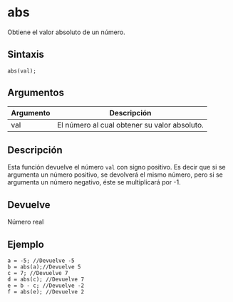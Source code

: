 # abs

Obtiene el valor absoluto de un número.

## Sintaxis

  
```gml  
abs(val);  
```  

## Argumentos

Argumento|Descripción|  
---|---|  
val|El número al cual obtener su valor absoluto.|  

## Descripción

Esta función devuelve el número `val` con signo positivo. Es decir que si se argumenta un número positivo, se devolverá el mismo número, pero si se argumenta un número negativo, éste se multiplicará por -1.

## Devuelve

Número real

## Ejemplo

  
```gml  
a = -5; //Devuelve -5  
b = abs(a);//Devuelve 5  
c = 7; //Devuelve 7  
d = abs(c); //Devuelve 7  
e = b - c; //Devuelve -2  
f = abs(e); //Devuelve 2  
```